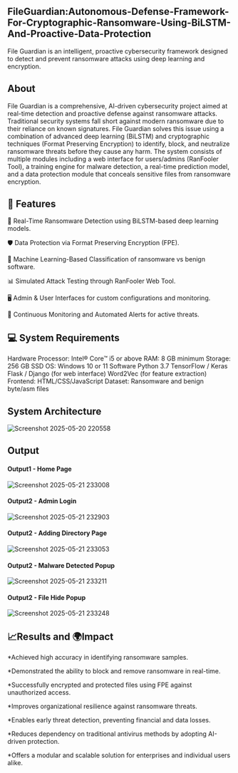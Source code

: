 ## FileGuardian:Autonomous-Defense-Framework-For-Cryptographic-Ransomware-Using-BiLSTM-And-Proactive-Data-Protection
File Guardian is an intelligent, proactive cybersecurity framework designed to detect and prevent ransomware attacks using deep learning and encryption. 
## About
File Guardian is a comprehensive, AI-driven cybersecurity project aimed at real-time detection and proactive defense against ransomware attacks. Traditional security systems fall short against modern ransomware due to their reliance on known signatures. File Guardian solves this issue using a combination of advanced deep learning (BiLSTM) and cryptographic techniques (Format Preserving Encryption) to identify, block, and neutralize ransomware threats before they cause any harm.
The system consists of multiple modules including a web interface for users/admins (RanFooler Tool), a training engine for malware detection, a real-time prediction model, and a data protection module that conceals sensitive files from ransomware encryption.
## 🌟 Features
🔐 Real-Time Ransomware Detection using BiLSTM-based deep learning models.

🛡️ Data Protection via Format Preserving Encryption (FPE).

🧠 Machine Learning-Based Classification of ransomware vs benign software.

📊 Simulated Attack Testing through RanFooler Web Tool.

🖥️ Admin & User Interfaces for custom configurations and monitoring.

🔁 Continuous Monitoring and Automated Alerts for active threats.

## 💻 System Requirements
Hardware
Processor: Intel® Core™ i5 or above
RAM: 8 GB minimum
Storage: 256 GB SSD
OS: Windows 10 or 11
Software
Python 3.7
TensorFlow / Keras
Flask / Django (for web interface)
Word2Vec (for feature extraction)
Frontend: HTML/CSS/JavaScript
Dataset: Ransomware and benign byte/asm files

## System Architecture

![Screenshot 2025-05-20 220558](https://github.com/user-attachments/assets/27c969c7-ebeb-41bf-8df6-a137341bcfae)



## Output

#### Output1 - Home Page
![Screenshot 2025-05-21 233008](https://github.com/user-attachments/assets/badf4d1d-5e25-4322-8494-ac31354fd61a)


#### Output2 - Admin Login 
![Screenshot 2025-05-21 232903](https://github.com/user-attachments/assets/e47c154c-086b-4735-8402-7127e4404389)

#### Output2 - Adding Directory Page
![Screenshot 2025-05-21 233053](https://github.com/user-attachments/assets/dbc9ae57-970c-4839-af76-12585d35d352)

#### Output2 - Malware Detected Popup
![Screenshot 2025-05-21 233211](https://github.com/user-attachments/assets/3e80e44b-4411-497e-9567-df1a6421686c)

#### Output2 - File Hide Popup
![Screenshot 2025-05-21 233248](https://github.com/user-attachments/assets/12f0f81f-7059-4744-9ee9-72af71b311ea)







## 📈Results and 🌍Impact

*Achieved high accuracy in identifying ransomware samples.

*Demonstrated the ability to block and remove ransomware in real-time.

*Successfully encrypted and protected files using FPE against unauthorized access.

*Improves organizational resilience against ransomware threats.

*Enables early threat detection, preventing financial and data losses.

*Reduces dependency on traditional antivirus methods by adopting AI-driven protection.

*Offers a modular and scalable solution for enterprises and individual users alike.




